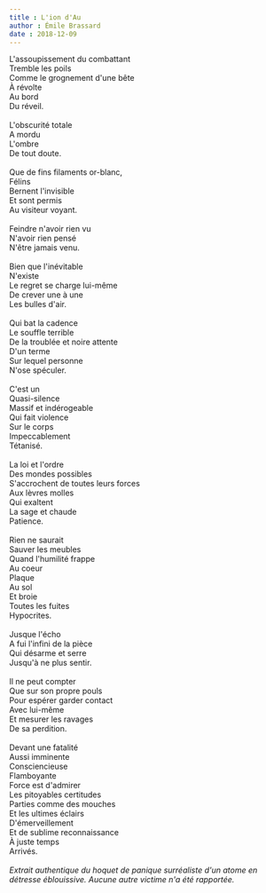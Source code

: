 ```yaml
---
title : L'ion d'Au
author : Émile Brassard
date : 2018-12-09
---
```

L'assoupissement du combattant\
Tremble les poils\
Comme le grognement d'une bête\
À révolte\
Au bord\
Du réveil.\
\
L'obscurité totale\
A mordu\
L'ombre\
De tout doute.\
\
Que de fins filaments or-blanc,\
Félins\
Bernent l'invisible\
Et sont permis\
Au visiteur voyant.\
\
Feindre n'avoir rien vu\
N'avoir rien pensé\
N'être jamais venu.\
\
Bien que l'inévitable\
N'existe\
Le regret se charge lui-même\
De crever une à une\
Les bulles d'air.\
\
Qui bat la cadence\
Le souffle terrible\
De la troublée et noire attente\
D'un terme\
Sur lequel personne\
N'ose spéculer.\
\
C'est un\
Quasi-silence\
Massif et indérogeable\
Qui fait violence\
Sur le corps\
Impeccablement\
Tétanisé.\
\
La loi et l'ordre\
Des mondes possibles\
S'accrochent de toutes leurs forces\
Aux lèvres molles\
Qui exaltent\
La sage et chaude\
Patience.\
\
Rien ne saurait\
Sauver les meubles\
Quand l'humilité frappe\
Au coeur\
Plaque\
Au sol\
Et broie\
Toutes les fuites\
Hypocrites.\
\
Jusque l'écho\
A fui l'infini de la pièce\
Qui désarme et serre\
Jusqu'à ne plus sentir.\
\
Il ne peut compter\
Que sur son propre pouls\
Pour espérer garder contact\
Avec lui-même\
Et mesurer les ravages\
De sa perdition.\
\
Devant une fatalité\
Aussi imminente\
Consciencieuse\
Flamboyante\
Force est d'admirer\
Les pitoyables certitudes\
Parties comme des mouches\
Et les ultimes éclairs\
D'émerveillement\
Et de sublime reconnaissance\
À juste temps\
Arrivés.\
\
_Extrait authentique du hoquet de panique surréaliste d'un atome en détresse éblouissive. Aucune autre victime n'a été rapportée._